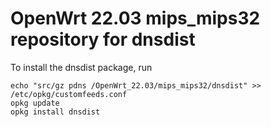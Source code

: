 OpenWrt 22.03 mips_mips32 repository for dnsdist
========

To install the dnsdist package, run

```
echo "src/gz pdns /OpenWrt_22.03/mips_mips32/dnsdist" >> /etc/opkg/customfeeds.conf
opkg update
opkg install dnsdist
```
